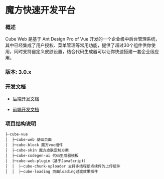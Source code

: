 # 魔方快速开发平台

### 概述

Cube Web 是基于 Ant Design Pro of Vue 开发的一个企业级中后台管理系统，其中已经集成了用户授权、菜单管理等常用功能，提供了超过30个组件供你使用，同时支持自定义皮肤设置，结合代码生成器可以让你快速搭建一套企业级应用。

### 版本: 3.0.x

### 开发文档

- [后端开发文档](https://github.com/xinwu-yang/cube-java/wiki)

- [前端开发文档](https://github.com/xinwu-yang/cube-vue/wiki)

### 项目结构说明

```text
├─cube-vue
│  ├─cube-web 基础页面
│  ├─cube-block 魔方vue组件
│  ├─cube-skin 魔方皮肤定制方案
│  ├─cube-codegen-ui 代码生成器模板
│  ├─cube-web-plugin（基于JavaScript）
│  │  ├─cube-chunk-uploader 支持多线程断点续传的上传组件
│  │  ├─cube-loading 页面loading过渡效果插件
```